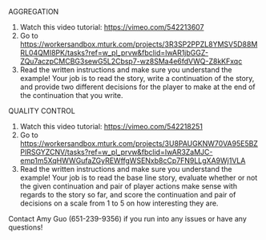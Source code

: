 AGGREGATION 

1. Watch this video tutorial: https://vimeo.com/542213607
2. Go to https://workersandbox.mturk.com/projects/3R3SP2PPZL8YMSV5D88MRL04QMI8PK/tasks?ref=w_pl_prvw&fbclid=IwAR1jbGGZ-ZQu7aczpCMCBG3sewG5L2Cbsp7-wz8SMa4e6fdVWQ-Z8kKFxqc
3. Read the written instructions and make sure you understand the example! Your job is to read the story, write a continuation of the story, and provide two different decisions for the player to make at the end of the continuation that you write.

QUALITY CONTROL

1.  Watch this video tutorial: https://vimeo.com/542218251
2.  Go to https://workersandbox.mturk.com/projects/3U8PAUGKNW70VA95E5BZPIRSGYZCNV/tasks?ref=w_pl_prvw&fbclid=IwAR3ZaMJC-emp1m5XqHWWGufaZGyREWffgWSENxb8cCp7FN9LLgXA9Wj1VLA
3.  Read the written instructions and make sure you understand the example! Your job is to read the base line story, evaluate whether or not the given continuation and pair of player actions make sense with regards to the story so far, and score the continuation and pair of decisions on a scale from 1 to 5 on how interesting they are.

Contact Amy Guo (651-239-9356) if you run into any issues or have any questions!
